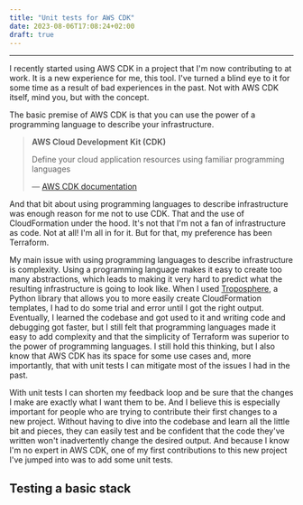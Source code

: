 ```yaml
---
title: "Unit tests for AWS CDK"
date: 2023-08-06T17:08:24+02:00
draft: true
---
```


---

I recently started using AWS CDK in a project that I'm now contributing to
at work. It is a new experience for me, this tool. I've turned a blind eye
to it for some time as a result of bad experiences in the past. Not with AWS CDK
itself, mind you, but with the concept.

The basic premise of AWS CDK is that you can use the power of a programming
language to describe your infrastructure.

> **AWS Cloud Development Kit (CDK)**
>
> Define your cloud application resources using familiar programming languages
>
> — [AWS CDK documentation](https://aws.amazon.com/cdk/)

And that bit about using programming languages to describe infrastructure was enough
reason for me not to use CDK. That and the use of CloudFormation under the hood. It's
not that I'm not a fan of infrastructure as code. Not at all! I'm all in for it.
But for that, my preference has been Terraform.

My main issue with using programming languages to describe infrastructure is
complexity. Using a programming language makes it easy to create too many
abstractions, which leads to making it very hard to predict what the resulting
infrastructure is going to look like. When I used [Troposphere](https://github.com/cloudtools/troposphere),
a Python library that allows you to more easily create CloudFormation templates,
I had to do some trial and error until I got the right output. Eventually, I learned
the codebase and got used to it and writing code and debugging got faster, but I
still felt that programming languages made it easy to add complexity and that the
simplicity of Terraform was superior to the power of programming languages.
I still hold this thinking, but I also know that AWS CDK has its space for some
use cases and, more importantly, that with unit tests I can mitigate most of
the issues I had in the past.

With unit tests I can shorten my feedback loop and be sure that the changes
I make are exactly what I want them to be. And I believe this is especially
important for people who are trying to contribute their first changes to a new
project. Without having to dive into the codebase and learn all the little bit and pieces,
they can easily test and be confident that the code they've written won't inadvertently
change the desired output. And because I know I'm no expert in AWS CDK, one of
my first contributions to this new project I've jumped into was to add some unit
tests.

## Testing a basic stack


